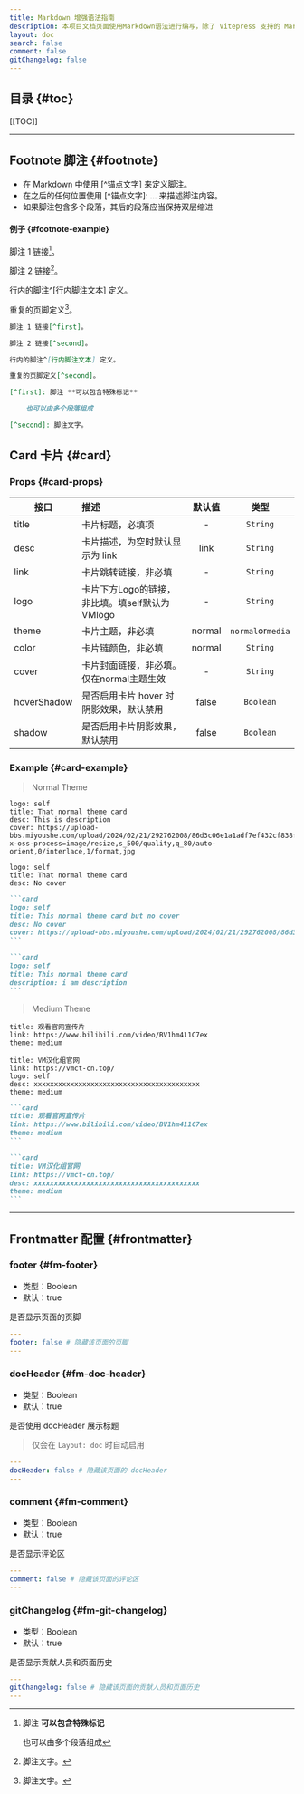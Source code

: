 ```yaml
---
title: Markdown 增强语法指南
description: 本项目文档页面使用Markdown语法进行编写，除了 Vitepress 支持的 Markdown 基础组件之外我们额外添加和实现了一些特有语法和组件并在此演示
layout: doc
search: false
comment: false
gitChangelog: false
---
```


## 目录 {#toc}

[[TOC]]

---

## Footnote 脚注 {#footnote}

- 在 Markdown 中使用 [^锚点文字] 来定义脚注。
- 在之后的任何位置使用 [^锚点文字]: ... 来描述脚注内容。
- 如果脚注包含多个段落，其后的段落应当保持双层缩进

#### 例子 {#footnote-example}

脚注 1 链接[^first]。

脚注 2 链接[^second]。

行内的脚注^[行内脚注文本] 定义。

重复的页脚定义[^second]。

[^first]: 脚注 **可以包含特殊标记**

    也可以由多个段落组成

[^second]: 脚注文字。

```md
脚注 1 链接[^first]。

脚注 2 链接[^second]。

行内的脚注^[行内脚注文本] 定义。

重复的页脚定义[^second]。

[^first]: 脚注 **可以包含特殊标记**

    也可以由多个段落组成

[^second]: 脚注文字。
```

## Card 卡片 {#card}

### Props {#card-props}

| 接口        | 描述                                           | 默认值 |       类型        |
| ----------- | :--------------------------------------------- | :----: | :---------------: |
| title       | 卡片标题，必填项                               |   -    |     `String`      |
| desc        | 卡片描述，为空时默认显示为 link                |  link  |     `String`      |
| link        | 卡片跳转链接，非必填                           |   -    |     `String`      |
| logo        | 卡片下方Logo的链接，非比填。填self默认为VMlogo |   -    |     `String`      |
| theme       | 卡片主题，非必填                               | normal | `normal`or`media` |
| color       | 卡片链颜色，非必填                             | normal |     `String`      |
| cover       | 卡片封面链接，非必填。仅在normal主题生效       |   -    |     `String`      |
| hoverShadow | 是否启用卡片 hover 时阴影效果，默认禁用        | false  |     `Boolean`     |
| shadow      | 是否启用卡片阴影效果，默认禁用                 | false  |     `Boolean`     |

### Example {#card-example}

> Normal Theme

```card
logo: self
title: That normal theme card
desc: This is description
cover: https://upload-bbs.miyoushe.com/upload/2024/02/21/292762008/86d3c06e1a1adf7ef432cf838f7abb8c_7693471731342377565.png?x-oss-process=image/resize,s_500/quality,q_80/auto-orient,0/interlace,1/format,jpg
```

```card
logo: self
title: That normal theme card
desc: No cover
```

````md
```card
logo: self
title: This normal theme card but no cover
desc: No cover
cover: https://upload-bbs.miyoushe.com/upload/2024/02/21/292762008/86d3c06e1a1adf7ef432cf838f7abb8c_7693471731342377565.png?x-oss-process=image/resize,s_500/quality,q_80/auto-orient,0/interlace,1/format,jpg
```

```card
logo: self
title: This normal theme card
description: i am description
```
````

> Medium Theme

```card
title: 观看官网宣传片
link: https://www.bilibili.com/video/BV1hm411C7ex
theme: medium
```

```card
title: VM汉化组官网
link: https://vmct-cn.top/
logo: self
desc: xxxxxxxxxxxxxxxxxxxxxxxxxxxxxxxxxxxxxxxxx
theme: medium
```

````md
```card
title: 观看官网宣传片
link: https://www.bilibili.com/video/BV1hm411C7ex
theme: medium
```

```card
title: VM汉化组官网
link: https://vmct-cn.top/
desc: xxxxxxxxxxxxxxxxxxxxxxxxxxxxxxxxxxxxxxxxx
theme: medium
```
````

---

## Frontmatter 配置 {#frontmatter}

### footer {#fm-footer}

- 类型：Boolean
- 默认：true

是否显示页面的页脚

```yml
---
footer: false # 隐藏该页面的页脚
---
```

### docHeader {#fm-doc-header}

- 类型：Boolean
- 默认：true

是否使用 docHeader 展示标题

> 仅会在 `Layout: doc` 时自动启用

```yml
---
docHeader: false # 隐藏该页面的 docHeader
---
```

### comment {#fm-comment}

- 类型：Boolean
- 默认：true

是否显示评论区

```yml
---
comment: false # 隐藏该页面的评论区
---
```

### gitChangelog {#fm-git-changelog}

- 类型：Boolean
- 默认：true

是否显示贡献人员和页面历史

```yml
---
gitChangelog: false # 隐藏该页面的贡献人员和页面历史
---
```
